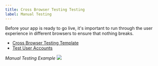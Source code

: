 ```yaml
---
title: Cross Browser Testing Testing
label: Manual Testing
---
```

Before your app is ready to go live, it's important to run through the user experience in different browsers to ensure that nothing breaks.
- [Cross Browser Testing Template](/assets/launch/templates/manual-testing.csv)
- [Test User Accounts](/assets/launch/templates/test-users.csv)

*Manual Testing Example*
![](/assets/launch/images/manual-testing-example.png)
